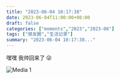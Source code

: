 ```yaml
---
title: "2023-06-04 10:17:38"
date: 2023-06-04T11:00:00+08:00
draft: false
categories: ["moments","2023","2023-06"]
tags: ["朋友圈","生活记录"]
summary: "2023-06-04 10:17:38..."
---
```


嘿嘿 我帅回来了 😜

![Media 1](/Moments/photos/2023-06-04/202306041017380.jpg)

